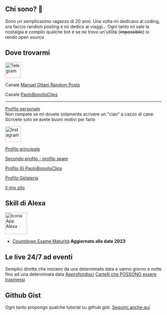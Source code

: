 ## Chi sono? 👋
Sono un semplicssimo ragazzo di 20 anni. Una volta mi dedicavo al coding, ora faccio random posting e mi dedico ai viaggi... Ogni tanto mi sale la nostalgia e compilo qualche bot e se ne trovo un'utilità (<strike>impossibile</strike>) lo rendo open source

## Dove trovarmi
<img src="https://upload.wikimedia.org/wikipedia/commons/thumb/8/82/Telegram_logo.svg/2048px-Telegram_logo.svg.png" alt="Telegram" width="50" height="50">

Canale [Manuel Ottani Random Posts](https://t.me/manuel_ottani_posts)

Canale [PaoloBonolisClips](https://t.me/paolobonolisclips)
***
[Profilo personale](https://t.me/bgamermanu) <br> Non rompete se mi dovete solamente scrivere un "ciao" a cazzo di cane. Scrivete solo se avete buoni motivi per farlo

<img src="https://upload.wikimedia.org/wikipedia/commons/thumb/a/a5/Instagram_icon.png/600px-Instagram_icon.png" alt="Instagram" width="50" height="50">

[Profilo principale](https://instagram.com/manuel_ottani)

[Secondo profilo - profilo spam](https://instagram.com/manu.particella_di_benzina)

[Profilo IG PaoloBonolisClips](https://instagram.com/paolobonolisclips)

[Profilo Gelateria](https://instagram.com/gelateriaciao2)

[Il mio sito](https://manuelottani.cf/)

## Skill di Alexa

<img src="https://cdn-reichelt.de/bilder/web/xxl_ws/R800/AMAZON_ECHO_DOT_4_SW_01.png" alt="Icona App Alexa" width="70" height="70">

- [Countdown Esame Maturità](https://alexa.amazon.it/spa/index.html#skills/dp/B0B12P7LP2/?ref=skill_dsk_stick_sr_0&qid=15963d82-9587-4027-9b55-e542ae2a0632) **Aggiornato alle date 2023**

## Le live 24/7 ad eventi
Semplici dirette che iniziano da una determinata data e vanno giorno e notte fino ad una determinata data
[Approfondisci](https://manuelottani.cf/streamingh24/)
[Cartelli che POSSONO essere trasmessi](https://manuelottani.cf/streamingh24/cartelli_trasmissione/)

## Github Gist
Ogni tanto propongo qualche tutorial su github gist. [Seguimi anche qui](https://gist.github.com/BGamerManu)
